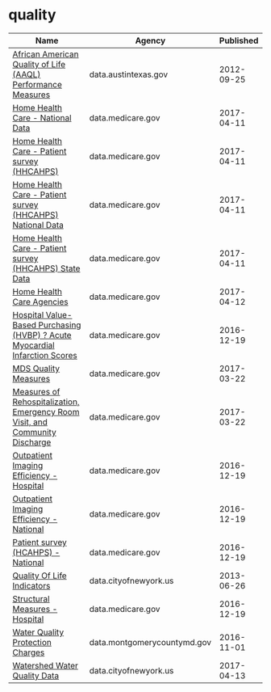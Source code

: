 # quality

Name | Agency | Published
---- | ---- | ---------
[African American Quality of Life (AAQL) Performance Measures](../socrata/7j64-2qf8.md) | data.austintexas.gov | 2012-09-25
[Home Health Care - National Data](../socrata/97z8-de96.md) | data.medicare.gov | 2017-04-11
[Home Health Care - Patient survey (HHCAHPS)](../socrata/ccn4-8vby.md) | data.medicare.gov | 2017-04-11
[Home Health Care - Patient survey (HHCAHPS) National Data](../socrata/vxub-6swi.md) | data.medicare.gov | 2017-04-11
[Home Health Care - Patient survey (HHCAHPS) State Data](../socrata/m5jg-jg7i.md) | data.medicare.gov | 2017-04-11
[Home Health Care Agencies](../socrata/6jpm-sxkc.md) | data.medicare.gov | 2017-04-12
[Hospital Value-Based Purchasing (HVBP) ? Acute Myocardial Infarction Scores](../socrata/rm5p-8gae.md) | data.medicare.gov | 2016-12-19
[MDS Quality Measures](../socrata/djen-97ju.md) | data.medicare.gov | 2017-03-22
[Measures of Rehospitalization, Emergency Room Visit, and Community Discharge](../socrata/ijh5-nb2v.md) | data.medicare.gov | 2017-03-22
[Outpatient Imaging Efficiency - Hospital](../socrata/wkfw-kthe.md) | data.medicare.gov | 2016-12-19
[Outpatient Imaging Efficiency - National](../socrata/di9i-zzrc.md) | data.medicare.gov | 2016-12-19
[Patient survey (HCAHPS) - National](../socrata/99ue-w85f.md) | data.medicare.gov | 2016-12-19
[Quality Of Life Indicators](../socrata/8hkx-uppz.md) | data.cityofnewyork.us | 2013-06-26
[Structural Measures - Hospital](../socrata/4hje-vua3.md) | data.medicare.gov | 2016-12-19
[Water Quality Protection Charges](../socrata/97f6-dhn4.md) | data.montgomerycountymd.gov | 2016-11-01
[Watershed Water Quality Data](../socrata/y43c-5n92.md) | data.cityofnewyork.us | 2017-04-13

